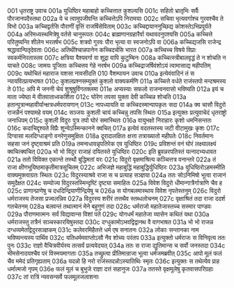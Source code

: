 001	धृतराष्ट्र उवाच
001a	युधिष्ठिर महाबाहो कच्चित्तात कुशल्यसि
001c	सहितो भ्रातृभिः सर्वैः पौरजानपदैस्तथा
002a	ये च त्वामुपजीवन्ति कच्चित्तेऽपि निरामयाः
002c	सचिवा भृत्यवर्गाश्च गुरवश्चैव ते विभो
003a	कच्चिद्वर्तसि पौराणीं वृत्तिं राजर्षिसेविताम्
003c	कच्चिद्दायाननुच्छिद्य कोशस्तेऽभिप्रपूर्यते
004a	अरिमध्यस्थमित्रेषु वर्तसे चानुरूपतः
004c	ब्राह्मणानग्रहारैर्वा यथावदनुपश्यसि
005a	कच्चित्ते परितुष्यन्ति शीलेन भरतर्षभ
005c	शत्रवो गुरवः पौरा भृत्या वा स्वजनोऽपि वा
006a	कच्चिद्यजसि राजेन्द्र श्रद्धावान्पितृदेवताः
006c	अतिथींश्चान्नपानेन कच्चिदर्चसि भारत
007a	कच्चिच्च विषये विप्राः स्वकर्मनिरतास्तव
007c	क्षत्रिया वैश्यवर्गा वा शूद्रा वापि कुटुम्बिनः
008a	कच्चित्स्त्रीबालवृद्धं ते न शोचति न याचते
008c	जामयः पूजिताः कच्चित्तव गेहे नरर्षभ
009a	कच्चिद्राजर्षिवंशोऽयं त्वामासाद्य महीपतिम्
009c	यथोचितं महाराज यशसा नावसीदति
010	वैशम्पायन उवाच
010a	इत्येवंवादिनं तं स न्यायवित्प्रत्यभाषत
010c	कुशलप्रश्नसम्युक्तं कुशलो वाक्यकर्मणि
011a	कच्चित्ते वर्धते राजंस्तपो मन्दश्रमस्य ते
011c	अपि मे जननी चेयं शुश्रूषुर्विगतक्लमा
011e	अप्यस्याः सफलो राजन्वनवासो भविष्यति
012a	इयं च माता ज्येष्ठा मे वीतवाताध्वकर्शिता
012c	घोरेण तपसा युक्ता देवी कच्चिन्न शोचति
013a	हतान्पुत्रान्महावीर्यान्क्षत्रधर्मपरायणान्
013c	नापध्यायति वा कच्चिदस्मान्पापकृतः सदा
014a	क्व चासौ विदुरो राजन्नैनं पश्यामहे वयम्
014c	सञ्जयः कुशली चायं कच्चिन्नु तपसि स्थितः
015a	इत्युक्तः प्रत्युवाचेदं धृतराष्ट्रो जनाधिपम्
015c	कुशली विदुरः पुत्र तपो घोरं समास्थितः
016a	वायुभक्षो निराहारः कृशो धमनिसन्ततः
016c	कदाचिद्दृश्यते विप्रैः शून्येऽस्मिन्कानने क्वचित्
017a	इत्येवं वदतस्तस्य जटी वीटामुखः कृशः
017c	दिग्वासा मलदिग्धाङ्गो वनरेणुसमुक्षितः
018a	दूरादालक्षितः क्षत्ता तत्राख्यातो महीपतेः
018c	निवर्तमानः सहसा जनं दृष्ट्वाश्रमं प्रति
019a	तमन्वधावन्नृपतिरेक एव युधिष्ठिरः
019c	प्रविशन्तं वनं घोरं लक्ष्यालक्ष्यं क्वचित्क्वचित्
020a	भो भो विदुर राजाहं दयितस्ते युधिष्ठिरः
020c	इति ब्रुवन्नरपतिस्तं यत्नादभ्यधावत
021a	ततो विविक्त एकान्ते तस्थौ बुद्धिमतां वरः
021c	विदुरो वृक्षमाश्रित्य कञ्चित्तत्र वनान्तरे
022a	तं राजा क्षीणभूयिष्ठमाकृतीमात्रसूचितम्
022c	अभिजज्ञे महाबुद्धिं महाबुद्धिर्युधिष्ठिरः
023a	युधिष्ठिरोऽहमस्मीति वाक्यमुक्त्वाग्रतः स्थितः
023c	विदुरस्याश्रवे राजा स च प्रत्याह सञ्ज्ञया
024a	ततः सोऽनिमिषो भूत्वा राजानं समुदैक्षत
024c	सम्योज्य विदुरस्तस्मिन्दृष्टिं दृष्ट्या समाहितः
025a	विवेश विदुरो धीमान्गात्रैर्गात्राणि चैव ह
025c	प्राणान्प्राणेषु च दधदिन्द्रियाणीन्द्रियेषु च
026a	स योगबलमास्थाय विवेश नृपतेस्तनुम्
026c	विदुरो धर्मराजस्य तेजसा प्रज्वलन्निव
027a	विदुरस्य शरीरं तत्तथैव स्तब्धलोचनम्
027c	वृक्षाश्रितं तदा राजा ददर्श गतचेतनम्
028a	बलवन्तं तथात्मानं मेने बहुगुणं तदा
028c	धर्मराजो महातेजास्तच्च सस्मार पाण्डवः
029a	पौराणमात्मनः सर्वं विद्यावान्स विशां पते
029c	योगधर्मं महातेजा व्यासेन कथितं यथा
030a	धर्मराजस्तु तत्रैनं सञ्चस्कारयिषुस्तदा
030c	दग्धुकामोऽभवद्विद्वानथ वै वागभाषत
031a	भो भो राजन्न दग्धव्यमेतद्विदुरसञ्ज्ञकम्
031c	कलेवरमिहैतत्ते धर्म एष सनातनः
032a	लोकाः सन्तानका नाम भविष्यन्त्यस्य पार्थिव
032c	यतिधर्ममवाप्तोऽसौ नैव शोच्यः परंतप
033a	इत्युक्तो धर्मराजः स विनिवृत्य ततः पुनः
033c	राज्ञो वैचित्रवीर्यस्य तत्सर्वं प्रत्यवेदयत्
034a	ततः स राजा द्युतिमान्स च सर्वो जनस्तदा
034c	भीमसेनादयश्चैव परं विस्मयमागताः
035a	तच्छ्रुत्वा प्रीतिमान्राजा भूत्वा धर्मजमब्रवीत्
035c	आपो मूलं फलं चैव ममेदं प्रतिगृह्यताम्
036a	यदन्नो हि नरो राजंस्तदन्नोऽस्यातिथिः स्मृतः
036c	इत्युक्तः स तथेत्येव प्राह धर्मात्मजो नृपम्
036e	फलं मूलं च बुभुजे राज्ञा दत्तं सहानुजः
037a	ततस्ते वृक्षमूलेषु कृतवासपरिग्रहाः
037c	तां रात्रिं न्यवसन्सर्वे फलमूलजलाशनाः
